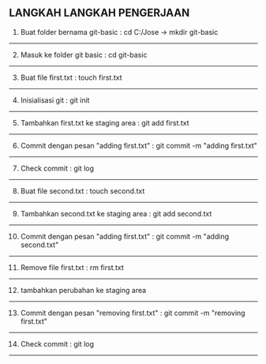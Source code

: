 LANGKAH LANGKAH PENGERJAAN
---
1. Buat folder bernama git-basic : cd C:/Jose -> mkdir git-basic
---
2. Masuk ke folder git basic : cd git-basic
---
3. Buat file first.txt : touch first.txt
---
4. Inisialisasi git : git init
---
5. Tambahkan first.txt ke staging area : git add first.txt
---
6. Commit dengan pesan "adding first.txt" : git commit -m "adding first.txt"
---
7. Check commit : git log
---
8. Buat file second.txt : touch second.txt
---
9. Tambahkan second.txt ke staging area : git add second.txt
---
10. Commit dengan pesan "adding first.txt" : git commit -m "adding second.txt"
---
11. Remove file first.txt : rm first.txt
---
12. tambahkan perubahan ke staging area
---
13. Commit dengan pesan "removing first.txt" : git commit -m "removing first.txt"
---
14. Check commit : git log
---
